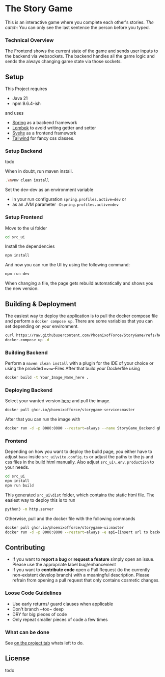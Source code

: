 # The Story Game

This is an interactive game where you complete each other's stories. *The catch*: You can only see the last sentence the person before you typed.

### Technical Overview
The Frontend shows the current state of the game and sends user inputs to the backend via websockets. The backend handles all the game logic and sends the always changing game state via those sockets.

## Setup

This Project requires
- Java 21
- npm 9.6.4-ish

and uses 
- [Spring](https://spring.io) as a backend framework
- [Lombok](https://projectlombok.org) to avoid writing getter and setter
- [Svelte](https://svelte.dev) as a frontend framework
- [Tailwind](https://tailwindcss.com) for fancy css classes.

### Setup Backend
todo

When in doubt, run maven install.
```bash
.\mvnw clean install
```

Set the dev-dev as an environment variable 
- in your run configuration `spring.profiles.active=dev` or
- as an JVM parameter `-Dspring.profiles.active=dev`

### Setup Frontend

Move to the ui folder
```bash
cd src_ui
```

Install the dependencies
```bash
npm install
```

And now you can run the UI by using the following command:

```bash
npm run dev
```

When changing a file, the page gets rebuild automatically and shows you the new version.

## Building & Deployment

The easiest way to deploy the application is to pull the docker compose file and perform a `docker compose up`. There are some variables that you can set depending on your environment.

```bash
curl https://raw.githubusercontent.com/PhoenixofForce/StoryGame/refs/heads/master/docker-comppose.yml > docker-comppose.yml
docker-compose up -d
```

### Building Backend

Perform a `maven clean install` with a plugin for the IDE of your choice or using the provided `mvnw`-Files 
After that build your Dockerfile using
```bash
docker build -t Your_Image_Name_here .
```

### Deploying Backend

Select your wanted version [here](https://github.com/PhoenixofForce/StoryGame/pkgs/container/storygame) and pull the image.
```bash
docker pull ghcr.io/phoenixofforce/storygame-service:master
```

After that you can run the image with
```bash
docker run -d -p 8080:8080 --restart=always --name StoryGame_Backend ghcr.io/phoenixofforce/storygame-service:master
```

### Frontend

Depending on how you want to deploy the build page, you either have to adjust `base` inside `src_ui\vite.config.ts` or adjust the paths to the js and css files in the build html manually.
Also adjust `src_ui\.env.production` to your needs.

```bash
cd src_ui
npm install
npm run build
```

This generated `src_ui\dist` folder, which contains the static html file.
The easiest way to deploy this is to run
```bash
python3 -m http.server
```

Otherwise, pull and the docker file with the following commands
```bash
docker pull ghcr.io/phoenixofforce/storygame-ui:master
docker run -d -p 8000:8000 --restart=always -e api={insert url to backend websockets endpoint} -e rest="insert url to backend rest endpoint" --name StoryGame_Frontend ghcr.io/phoenixofforce/storygame-ui:master
```


## Contributing

- If you want to **report a bug** or **request a feature** simply open an issue. Please use the appropriate label bug/enhancement
- If you want to **contribute code** open a Pull Request (to the currently non-existent develop branch) with a meaningful description. Please refrain from opening a pull request that only contains cosmetic changes.

### Loose Code Guidelines
- Use early returns/ guard clauses when applicable
- Don't branch ~too~ deep
- DRY for big pieces of code
- Only repeat smaller pieces of code a few times

### What can be done
See [on the project tab](https://github.com/users/PhoenixofForce/projects/2) whats left to do.


## License
todo